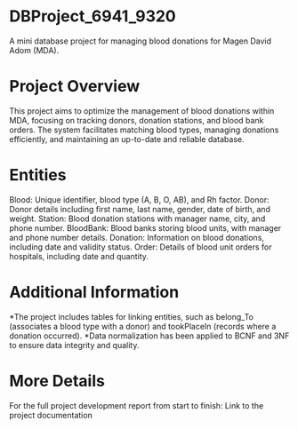 # DBProject_6941_9320
A mini database project for managing blood donations for Magen David Adom (MDA).

# Project Overview
This project aims to optimize the management of blood donations within MDA,
focusing on tracking donors, donation stations, and blood bank orders.
The system facilitates matching blood types, managing donations efficiently,
and maintaining an up-to-date and reliable database.

# Entities
Blood: Unique identifier, blood type (A, B, O, AB), and Rh factor.
Donor: Donor details including first name, last name, gender, date of birth, and weight.
Station: Blood donation stations with manager name, city, and phone number.
BloodBank: Blood banks storing blood units, with manager and phone number details.
Donation: Information on blood donations, including date and validity status.
Order: Details of blood unit orders for hospitals, including date and quantity.

# Additional Information
*The project includes tables for linking entities, such as belong_To (associates a blood type with a donor)
 and tookPlaceIn (records where a donation occurred).
*Data normalization has been applied to BCNF and 3NF to ensure data integrity and quality.

# More Details
For the full project development report from start to finish: Link to the project documentation

